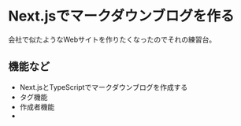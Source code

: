 # Next.jsでマークダウンブログを作る

会社で似たようなWebサイトを作りたくなったのでそれの練習台。

## 機能など

- Next.jsとTypeScriptでマークダウンブログを作成する
- タグ機能
- 作成者機能
- 

